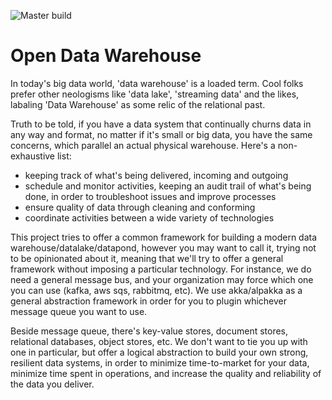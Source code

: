 ![Master build](https://travis-ci.org/nuvolatech/opendwh.svg?branch=master)

Open Data Warehouse
====================


In today's big data world, 'data warehouse' is a loaded term. Cool folks prefer other neologisms 
like 'data lake', 'streaming data' and the likes, labaling 'Data Warehouse' as some relic of the relational past.

Truth to be told, if you have a data system that continually churns data in any way and format, no matter 
if it's small or big data, you have the same concerns, which parallel an actual physical warehouse.
Here's a non-exhaustive list:

- keeping track of what's being delivered, incoming and outgoing
- schedule and monitor activities, keeping an audit trail of what's being done, in order to troubleshoot issues and improve processes
- ensure quality of data through cleaning and conforming
- coordinate activities between a wide variety of technologies

This project tries to offer a common framework for building a modern data warehouse/datalake/datapond,
however you may want to call it, trying not to be opinionated about it, meaning that we'll try to offer 
a general framework without imposing a particular technology.
For instance, we do need a general message bus, and your organization may force which one you can use (kafka,
aws sqs, rabbitmq, etc). We use akka/alpakka as a general abstraction framework in order for you to 
plugin whichever message queue you want to use. 

Beside message queue, there's key-value stores, document stores, relational databases, object stores, etc.
We don't want to tie you up with one in particular, but offer a logical abstraction to build your own strong, 
resilient data systems, in order to minimize time-to-market for your data, minimize time spent in operations,
and increase the quality and reliability of the data you deliver.

 